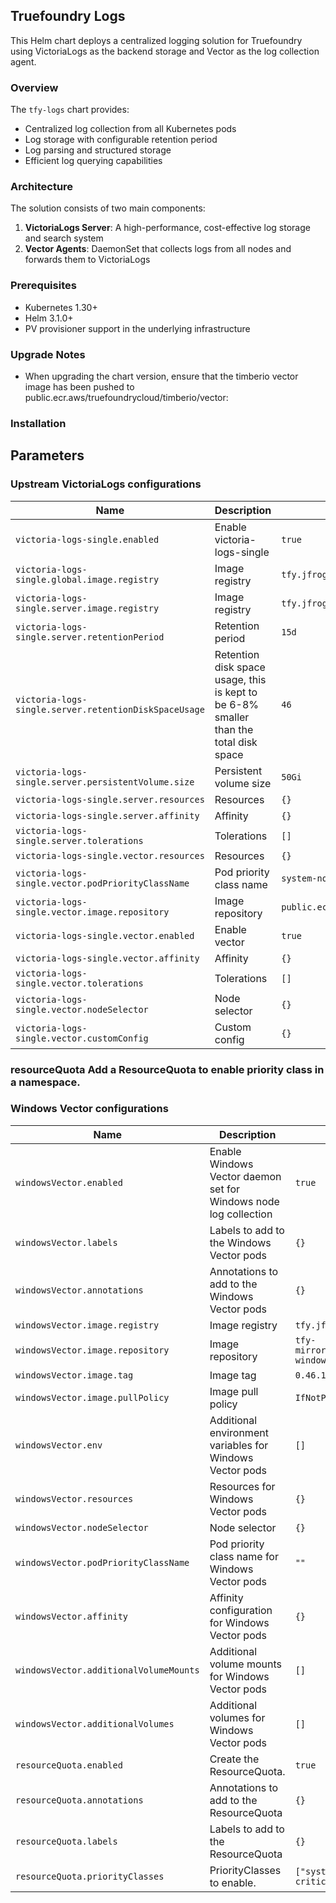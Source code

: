 ## Truefoundry Logs 
This Helm chart deploys a centralized logging solution for Truefoundry using VictoriaLogs as the backend storage and Vector as the log collection agent.

### Overview

The `tfy-logs` chart provides:

- Centralized log collection from all Kubernetes pods
- Log storage with configurable retention period
- Log parsing and structured storage
- Efficient log querying capabilities

### Architecture

The solution consists of two main components:

1. **VictoriaLogs Server**: A high-performance, cost-effective log storage and search system
2. **Vector Agents**: DaemonSet that collects logs from all nodes and forwards them to VictoriaLogs

### Prerequisites

- Kubernetes 1.30+
- Helm 3.1.0+
- PV provisioner support in the underlying infrastructure

### Upgrade Notes
- When upgrading the chart version, ensure that the timberio vector image has been pushed to public.ecr.aws/truefoundrycloud/timberio/vector:<version>

### Installation

## Parameters

### Upstream VictoriaLogs configurations

| Name                                                  | Description                                                                           | Value                                             |
| ----------------------------------------------------- | ------------------------------------------------------------------------------------- | ------------------------------------------------- |
| `victoria-logs-single.enabled`                        | Enable victoria-logs-single                                                           | `true`                                            |
| `victoria-logs-single.global.image.registry`          | Image registry                                                                        | `tfy.jfrog.io/tfy-mirror`                         |
| `victoria-logs-single.server.image.registry`          | Image registry                                                                        | `tfy.jfrog.io/tfy-mirror`                         |
| `victoria-logs-single.server.retentionPeriod`         | Retention period                                                                      | `15d`                                             |
| `victoria-logs-single.server.retentionDiskSpaceUsage` | Retention disk space usage, this is kept to be 6-8% smaller than the total disk space | `46`                                              |
| `victoria-logs-single.server.persistentVolume.size`   | Persistent volume size                                                                | `50Gi`                                            |
| `victoria-logs-single.server.resources`               | Resources                                                                             | `{}`                                              |
| `victoria-logs-single.server.affinity`                | Affinity                                                                              | `{}`                                              |
| `victoria-logs-single.server.tolerations`             | Tolerations                                                                           | `[]`                                              |
| `victoria-logs-single.vector.resources`               | Resources                                                                             | `{}`                                              |
| `victoria-logs-single.vector.podPriorityClassName`    | Pod priority class name                                                               | `system-node-critical`                            |
| `victoria-logs-single.vector.image.repository`        | Image repository                                                                      | `public.ecr.aws/truefoundrycloud/timberio/vector` |
| `victoria-logs-single.vector.enabled`                 | Enable vector                                                                         | `true`                                            |
| `victoria-logs-single.vector.affinity`                | Affinity                                                                              | `{}`                                              |
| `victoria-logs-single.vector.tolerations`             | Tolerations                                                                           | `[]`                                              |
| `victoria-logs-single.vector.nodeSelector`            | Node selector                                                                         | `{}`                                              |
| `victoria-logs-single.vector.customConfig`            | Custom config                                                                         | `{}`                                              |

### resourceQuota Add a ResourceQuota to enable priority class in a namespace.


### Windows Vector configurations

| Name                                   | Description                                                      | Value                               |
| -------------------------------------- | ---------------------------------------------------------------- | ----------------------------------- |
| `windowsVector.enabled`                | Enable Windows Vector daemon set for Windows node log collection | `true`                              |
| `windowsVector.labels`                 | Labels to add to the Windows Vector pods                         | `{}`                                |
| `windowsVector.annotations`            | Annotations to add to the Windows Vector pods                    | `{}`                                |
| `windowsVector.image.registry`         | Image registry                                                   | `tfy.jfrog.io`                      |
| `windowsVector.image.repository`       | Image repository                                                 | `tfy-mirror/djboris/vector-windows` |
| `windowsVector.image.tag`              | Image tag                                                        | `0.46.1`                            |
| `windowsVector.image.pullPolicy`       | Image pull policy                                                | `IfNotPresent`                      |
| `windowsVector.env`                    | Additional environment variables for Windows Vector pods         | `[]`                                |
| `windowsVector.resources`              | Resources for Windows Vector pods                                | `{}`                                |
| `windowsVector.nodeSelector`           | Node selector                                                    | `{}`                                |
| `windowsVector.podPriorityClassName`   | Pod priority class name for Windows Vector pods                  | `""`                                |
| `windowsVector.affinity`               | Affinity configuration for Windows Vector pods                   | `{}`                                |
| `windowsVector.additionalVolumeMounts` | Additional volume mounts for Windows Vector pods                 | `[]`                                |
| `windowsVector.additionalVolumes`      | Additional volumes for Windows Vector pods                       | `[]`                                |
| `resourceQuota.enabled`                | Create the ResourceQuota.                                        | `true`                              |
| `resourceQuota.annotations`            | Annotations to add to the ResourceQuota                          | `{}`                                |
| `resourceQuota.labels`                 | Labels to add to the ResourceQuota                               | `{}`                                |
| `resourceQuota.priorityClasses`        | PriorityClasses to enable.                                       | `["system-node-critical"]`          |
